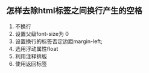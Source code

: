 ## 怎样去除html标签之间换行产生的空格

1. 不换行
2. 设置父级font-size为 0
3. 设置换行的标签否定边距margin-left;
4. 选用浮动属性float
5. 利用注释排版
6. 使用返回标签